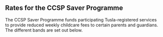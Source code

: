 ##  Rates for the CCSP Saver Programme

The CCSP Saver Programme funds participating Tusla-registered services to
provide reduced weekly childcare fees to certain parents and guardians. The
different bands are set out below.
